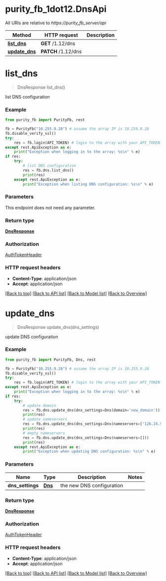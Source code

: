 # purity_fb_1dot12.DnsApi

All URIs are relative to *https://purity_fb_server/api*

Method | HTTP request | Description
------------- | ------------- | -------------
[**list_dns**](DnsApi.md#list_dns) | **GET** /1.12/dns | 
[**update_dns**](DnsApi.md#update_dns) | **PATCH** /1.12/dns | 


# **list_dns**
> DnsResponse list_dns()



list DNS configuration

### Example 
```python
from purity_fb import PurityFb, rest

fb = PurityFb("10.255.9.28") # assume the array IP is 10.255.9.28
fb.disable_verify_ssl()
try:
    res = fb.login(API_TOKEN) # login to the array with your API_TOKEN
except rest.ApiException as e:
    print("Exception when logging in to the array: %s\n" % e)
if res:
    try:
        # list DNS configuration
        res = fb.dns.list_dns()
        print(res)
    except rest.ApiException as e:
        print("Exception when listing DNS configuration: %s\n" % e)
```

### Parameters
This endpoint does not need any parameter.

### Return type

[**DnsResponse**](DnsResponse.md)

### Authorization

[AuthTokenHeader](index.md#AuthTokenHeader)

### HTTP request headers

 - **Content-Type**: application/json
 - **Accept**: application/json

[[Back to top]](#) [[Back to API list]](index.md#endpoint-properties) [[Back to Model list]](index.md#documentation-for-models) [[Back to Overview]](index.md)

# **update_dns**
> DnsResponse update_dns(dns_settings)



update DNS configuration

### Example 
```python
from purity_fb import PurityFb, Dns, rest

fb = PurityFb("10.255.9.28") # assume the array IP is 10.255.9.28
fb.disable_verify_ssl()
try:
    res = fb.login(API_TOKEN) # login to the array with your API_TOKEN
except rest.ApiException as e:
    print("Exception when logging in to the array: %s\n" % e)
if res:
    try:
        # update domain
        res = fb.dns.update_dns(dns_settings=Dns(domain='new_domain'))
        print(res)
        # update nameservers
        res = fb.dns.update_dns(dns_settings=Dns(nameservers=['126.24.5.1', '126.24.5.2']))
        print(res)
        # empty nameservers
        res = fb.dns.update_dns(dns_settings=Dns(nameservers=[]))
        print(res)
    except rest.ApiException as e:
        print("Exception when updating DNS configuration: %s\n" % e)
```

### Parameters

Name | Type | Description  | Notes
------------- | ------------- | ------------- | -------------
 **dns_settings** | [**Dns**](Dns.md)| the new DNS configuration | 

### Return type

[**DnsResponse**](DnsResponse.md)

### Authorization

[AuthTokenHeader](index.md#AuthTokenHeader)

### HTTP request headers

 - **Content-Type**: application/json
 - **Accept**: application/json

[[Back to top]](#) [[Back to API list]](index.md#endpoint-properties) [[Back to Model list]](index.md#documentation-for-models) [[Back to Overview]](index.md)

